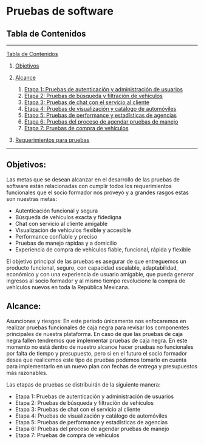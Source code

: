 # Pruebas de software

## Tabla de Contenidos

---

[Tabla de Contenidos](#tabla-de-contenidos)
1. [Objetivos](#objetivos)
2. [Alcance](#alcance)
    1. [Etapa 1: Pruebas de autenticación y administración de usuarios
](#etapa-1:-pruebas-de-autenticación-y-administración-de-usuarios)
    2. [Etapa 2: Pruebas de búsqueda y filtración de vehículos](#etapa-2:-pruebas-de-búsqueda-y-filtración-de-vehículos)
    3. [Etapa 3: Pruebas de chat con el servicio al cliente](#etapa-3:-pruebas-de-chat-con-el-servicio-al-cliente)
    4. [Etapa 4: Pruebas de visualización y catálogo de automóviles](#etapa-4:-pruebas-de-visualización-y-catálogo-de-automóviles)
    5. [Etapa 5: Pruebas de performance y estadísticas de agencias](#etapa-5:-pruebas-de-performance-y-estadísticas-de-agencias)
    6. [Etapa 6: Pruebas del proceso de agendar pruebas de manejo](#etapa-6:-pruebas-del-proceso-de-agendar-pruebas-de-manejo)
    7. [Etapa 7: Pruebas de compra de vehículos](#etapa-7:-pruebas-de-compra-de-vehículos)
     
3. [Requerimientos para pruebas](#requerimientos-para-pruebas)
    
    
---

## Objetivos: 
Las metas que se desean alcanzar en el desarrollo de las pruebas de software están relacionadas con cumplir todos los requerimientos funcionales que el socio formador nos proveyó y a grandes rasgos estas son nuestras metas:

* Autenticación funcional y segura
* Búsqueda de vehículos exacta y fidedigna
* Chat con servicio al cliente amigable 
* Visualización de vehículos flexible y accesible
* Performance confiable y preciso
* Pruebas de manejo rápidas y a domicilio
* Experiencia de compra de vehículos fiable, funcional, rápida y flexible

El objetivo principal de las pruebas es asegurar de que entreguemos un producto funcional, seguro, con capacidad escalable, adaptabilidad, económico y con una experiencia de usuario amigable, que pueda generar ingresos al socio formador y al mismo tiempo revolucione la compra de vehículos nuevos en toda la República Mexicana.


## Alcance:

Asunciones y riesgos: 
En este periodo únicamente nos enfocaremos en realizar pruebas funcionales de caja negra para revisar los componentes principales de nuestra plataforma. En caso de que las pruebas de caja negra fallen tendremos que implementar pruebas de caja negra. En este momento no está dentro de nuestro alcance hacer pruebas no funcionales por falta de tiempo y presupuesto, pero si en el futuro el socio formador desea que realicemos este tipo de pruebas podemos tomarlo en cuenta para implementarlo en un nuevo plan con fechas de entrega y presupuestos más razonables. 

Las etapas de pruebas se distribuirán de la siguiente manera:
* Etapa 1: Pruebas de autenticación y administración de usuarios
* Etapa 2: Pruebas de búsqueda y filtración de vehículos
* Etapa 3: Pruebas de chat con el servicio al cliente
* Etapa 4: Pruebas de visualización y catálogo de automóviles
* Etapa 5: Pruebas de performance y estadísticas de agencias
* Etapa 6: Pruebas del proceso de agendar pruebas de manejo
* Etapa 7: Pruebas de compra de vehículos
